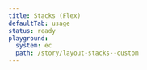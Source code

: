 ```yaml
---
title: Stacks (Flex)
defaultTab: usage
status: ready
playground:
  system: ec
  path: /story/layout-stacks--custom
---
```

